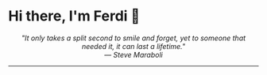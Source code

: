 <h1>Hi there, I'm Ferdi 👋</h1>

<p align="center"><em>
  "It only takes a split second to smile and forget, yet to someone that needed it, it can last a lifetime."
  <br>— Steve Maraboli
</em></p>

---
